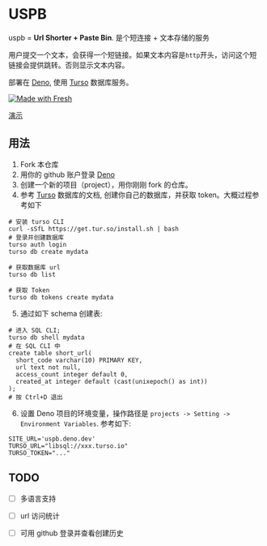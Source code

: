 # USPB
uspb = **Url Shorter + Paste Bin**. 是个短连接 + 文本存储的服务

用户提交一个文本，会获得一个短链接。如果文本内容是`http`开头，访问这个短链接会提供跳转。否则显示文本内容。

部署在 [Deno](https://deno.dev), 使用 [Turso](https://turso.tech/) 数据库服务。

[![Made with Fresh](https://fresh.deno.dev/fresh-badge.svg)](https://fresh.deno.dev)

[演示](https://uspb.deno.dev/)

## 用法

1. Fork 本仓库
2. 用你的 github 账户登录 [Deno](https://deno.dev)
3. 创建一个新的项目（project），用你刚刚 fork 的仓库。
4. 参考 [Turso](https://turso.tech/) 数据库的文档, 创建你自己的数据库，并获取 token。大概过程参考如下
```
# 安装 turso CLI
curl -sSfL https://get.tur.so/install.sh | bash
# 登录并创建数据库
turso auth login
turso db create mydata

# 获取数据库 url
turso db list

# 获取 Token
turso db tokens create mydata
```
5. 通过如下 schema 创建表:
```
# 进入 SQL CLI;
turso db shell mydata
# 在 SQL CLI 中
create table short_url(
  short_code varchar(10) PRIMARY KEY,
  url text not null,
  access_count integer default 0,
  created_at integer default (cast(unixepoch() as int))
);
# 按 Ctrl+D 退出
```
6. 设置 Deno 项目的环境变量，操作路径是 `projects -> Setting -> Environment Variables`. 参考如下:
```
SITE_URL='uspb.deno.dev'
TURSO_URL="libsql://xxx.turso.io"
TURSO_TOKEN="..."
```

## TODO

- [ ] 多语言支持
- [ ] url 访问统计
- [ ] 可用 github 登录并查看创建历史

